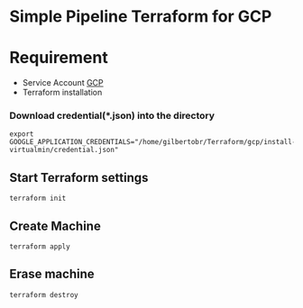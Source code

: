 # Simple Pipeline Terraform for GCP

# Requirement
* Service Account [GCP](https://console.cloud.google.com/iam-admin/serviceaccounts?authuser=3)
* Terraform installation

### Download credential(*.json) into the directory
```
export GOOGLE_APPLICATION_CREDENTIALS="/home/gilbertobr/Terraform/gcp/install-virtualmin/credential.json"

```

##  Start Terraform settings
```
terraform init
```

## Create Machine
```
terraform apply
```

## Erase machine
```
terraform destroy
```